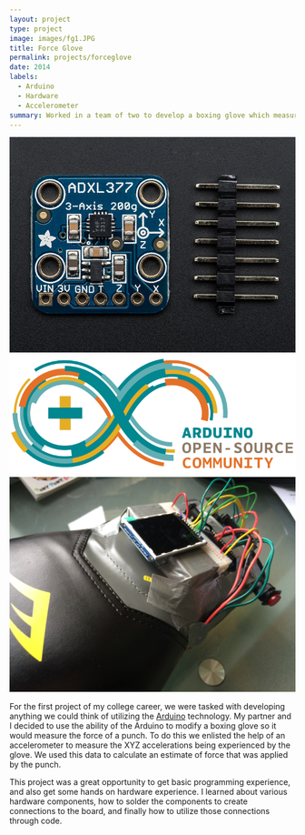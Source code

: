 ```yaml
---
layout: project
type: project
image: images/fg1.JPG
title: Force Glove
permalink: projects/forceglove
date: 2014
labels:
  - Arduino
  - Hardware
  - Accelerometer
summary: Worked in a team of two to develop a boxing glove which measures the forces of punches for an EE296 project in the Fall of 2014.
---
```


<div class="ui small rounded images">
  <img class="ui image" src="../images/fg2.jpg">
  <img class="ui image" src="../images/fg3.png">
  <img class="ui image" src="../images/fg1.JPG">
</div>

For the first project of my college career, we were tasked with developing anything we could think of utilizing the [Arduino](https://www.arduino.cc/) technology. My partner and I decided to use the ability of the Arduino to modify a boxing glove so it would measure the force of a punch. To do this we enlisted the help of an accelerometer to measure the XYZ accelerations being experienced by the glove. We used this data to calculate an estimate of force that was applied by the punch.

This project was a great opportunity to get basic programming experience, and also get some hands on hardware experience. I learned about various hardware components, how to solder the components to create connections to the board, and finally how to utilize those connections through code.
